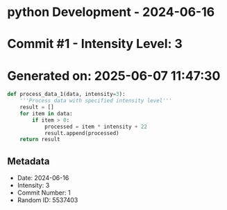 ﻿# python Development - 2024-06-16
# Commit #1 - Intensity Level: 3
# Generated on: 2025-06-07 11:47:30
```python
def process_data_1(data, intensity=3):
    '''Process data with specified intensity level'''
    result = []
    for item in data:
        if item > 0:
            processed = item * intensity + 22
            result.append(processed)
    return result
```
## Metadata
- Date: 2024-06-16
- Intensity: 3
- Commit Number: 1
- Random ID: 5537403
